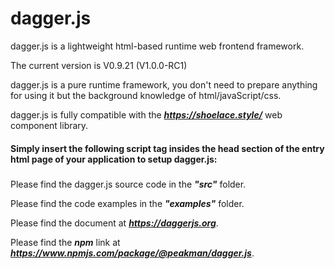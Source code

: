 # dagger.js
dagger.js is a lightweight html-based runtime web frontend framework.

The current version is V0.9.21 (V1.0.0-RC1) 

dagger.js is a pure runtime framework, you don't need to prepare anything for using it but the background knowledge of html/javaScript/css.  

dagger.js is fully compatible with the ***https://shoelace.style/*** web component library.

#### Simply insert the following script tag insides the head section of the entry html page of your application to setup dagger.js:  
##### <script type="module" crossorigin="anonymous" src="https://assets.codepen.io/5782383/dagger-1.0.0-RC.js" defer></script>

Please find the dagger.js source code in the ***"src"*** folder.

Please find the code examples in the ***"examples"*** folder.

Please find the document at ***https://daggerjs.org***.

Please find the ***npm*** link at ***https://www.npmjs.com/package/@peakman/dagger.js***.
